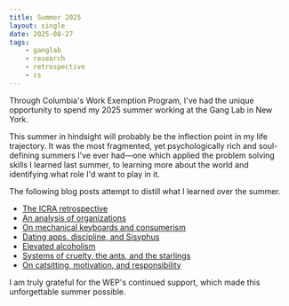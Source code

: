 ```yaml
---
title: Summer 2025
layout: single
date: 2025-08-27
tags:
    - ganglab
    - research
    - retrospective
    - cs
---
```


Through Columbia's Work Exemption Program, I've had the unique opportunity to spend my 2025 summer working at the Gang Lab in New York. 

This summer in hindsight will probably be the inflection point in my life trajectory. It was the most fragmented, yet psychologically rich and soul-defining summers I've ever had—one which applied the problem solving skills I learned last summer, to learning more about the world and identifying what role I'd want to play in it.

The following blog posts attempt to distill what I learned over the summer.
- [The ICRA retrospective](/blog/icra)
- [An analysis of organizations](/blog/analysis-of-orgs)
- [On mechanical keyboards and consumerism](/blog/mkbd)
- [Dating apps, discipline, and Sisyphus](/blog/hinge)
- [Elevated alcoholism](/blog/alcoholism)
- [Systems of cruelty, the ants, and the starlings](/blog/cruelty)
- [On catsitting, motivation, and responsibility](/blog/catsitting)

I am truly grateful for the WEP's continued support, which made this unforgettable summer possible.